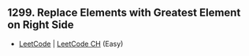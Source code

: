 ## 1299. Replace Elements with Greatest Element on Right Side

-  [LeetCode](https://leetcode.com/problems/replace-elements-with-greatest-element-on-right-side/) | [LeetCode CH](https://leetcode.cn/problems/replace-elements-with-greatest-element-on-right-side/) (Easy)
